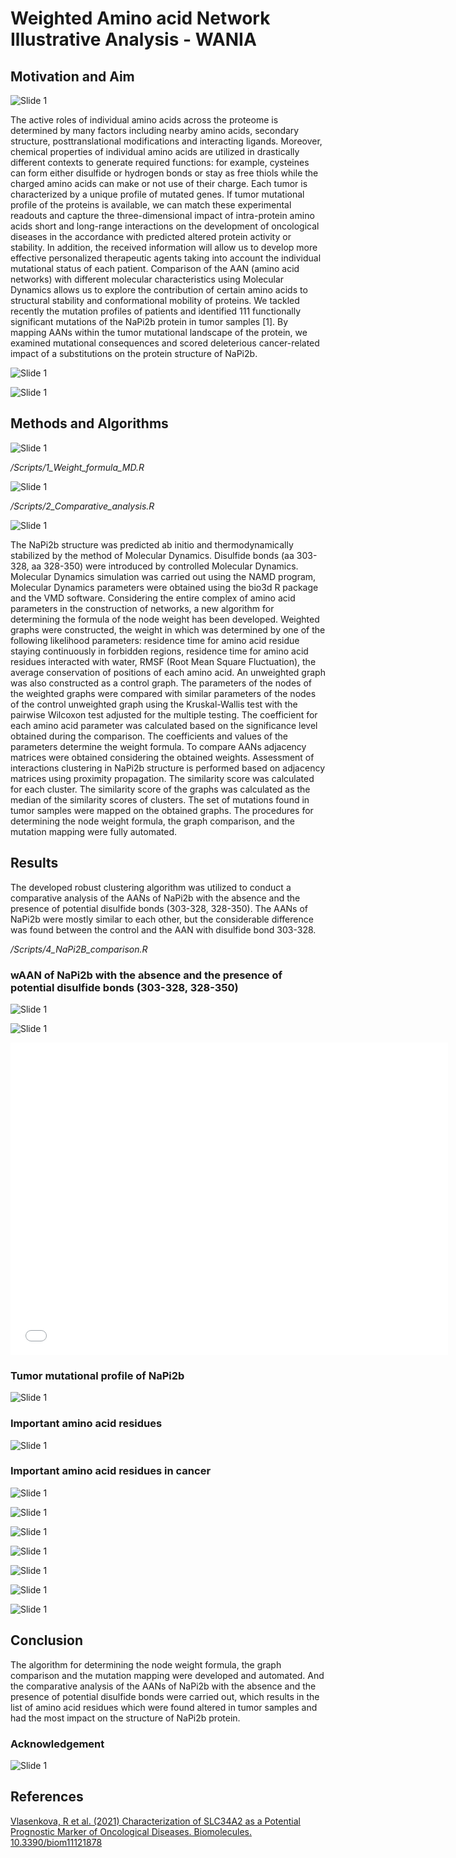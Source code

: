 # Weighted Amino acid Network Illustrative Analysis - WANIA

## Motivation and Aim
![Slide 1](./Слайд1.JPG)

The active roles of individual amino acids across the proteome is determined by many factors including nearby amino acids, secondary structure, posttranslational modifications and interacting ligands. Moreover, chemical properties of individual amino acids are utilized in drastically different contexts to generate required functions: for example, cysteines can form either disulfide or hydrogen bonds or stay as free thiols while the charged amino acids can make or not use of their charge. Each tumor is characterized by a unique profile of mutated genes. If tumor mutational profile of the proteins is available, we can match these experimental readouts and capture the three-dimensional impact of intra-protein amino acids short and long-range interactions on the development of oncological diseases in the accordance with predicted altered protein activity or stability. In addition, the received information will allow us to develop more effective personalized therapeutic agents taking into account the individual mutational status of each patient. Comparison of the AAN (amino acid networks) with different molecular characteristics using Molecular Dynamics allows us to explore the contribution of certain amino acids to structural stability and conformational mobility of proteins. We tackled recently the mutation profiles of patients and identified 111 functionally significant mutations of the NaPi2b protein in tumor samples [1]. By mapping AANs within the tumor mutational landscape of the protein, we examined mutational consequences and scored deleterious cancer-related impact of a substitutions on the protein structure of NaPi2b.

![Slide 1](./Слайд2.JPG)

![Slide 1](./Слайд3.JPG)

## Methods and Algorithms

![Slide 1](./Слайд4.JPG)

_/Scripts/1_Weight_formula_MD.R_

![Slide 1](./Слайд5.JPG)

_/Scripts/2_Comparative_analysis.R_

![Slide 1](./Слайд6.JPG)

The NaPi2b structure was predicted ab initio and thermodynamically stabilized by the method of Molecular Dynamics. Disulfide bonds (aa 303-328, aa 328-350) were introduced by controlled Molecular Dynamics. Molecular Dynamics simulation was carried out using the NAMD program, Molecular Dynamics parameters were obtained using the bio3d R package and the VMD software. 
Considering the entire complex of amino acid parameters in the construction of networks, a new algorithm for determining the formula of the node weight has been developed. Weighted graphs were constructed, the weight in which was determined by one of the following likelihood parameters:  residence time for amino acid residue staying continuously in forbidden regions, residence time for amino acid residues interacted with water, RMSF (Root Mean Square Fluctuation), the average conservation of positions of each amino acid.
An unweighted graph was also constructed as a control graph. The parameters of the nodes of the weighted graphs were compared with similar parameters of the nodes of the control unweighted graph using the Kruskal-Wallis test with the pairwise Wilcoxon test adjusted for the multiple testing. The coefficient for each amino acid parameter was calculated based on the significance level obtained during the comparison. The coefficients and values of the parameters determine the weight formula.
To compare AANs adjacency matrices were obtained considering the obtained weights.  Assessment of interactions  clustering in NaPi2b structure is performed based on adjacency matrices using proximity propagation. The similarity score was calculated for each cluster. The similarity score of the graphs was calculated as the median of the similarity scores of clusters.
The set of mutations found in tumor samples were mapped on the obtained graphs. The procedures for determining the node weight formula, the graph comparison, and the mutation mapping were fully automated.

## Results

The developed robust clustering algorithm was utilized to conduct a comparative analysis of the AANs of NaPi2b with the absence and the presence of potential disulfide bonds (303-328, 328-350). The AANs of NaPi2b were mostly similar to each other, but the considerable difference was found between the control and the AAN with disulfide bond 303-328.

_/Scripts/4_NaPi2B_comparison.R_

### wAAN of NaPi2b with the absence and the presence of potential disulfide bonds (303-328, 328-350)

![Slide 1](./Слайд7.JPG)

![Slide 1](./Слайд8.JPG)

<iframe src="./interactive_network_mutation_upper25_3.html" style="border:none;width:700px;height:500px;"></iframe>

### Tumor mutational profile of NaPi2b

![Slide 1](./Слайд9.JPG)

### Important amino acid residues

![Slide 1](./Слайд10.JPG)

### Important amino acid residues in cancer

![Slide 1](./Слайд11.JPG)

![Slide 1](./Слайд12.JPG)

![Slide 1](./Слайд13.JPG)

![Slide 1](./Слайд14.JPG)

![Slide 1](./Слайд15.JPG)

![Slide 1](./Слайд16.JPG)

![Slide 1](./Слайд17.JPG)

## Conclusion

The algorithm for determining the node weight formula, the graph comparison and the mutation mapping were developed and automated. And the comparative analysis of the AANs of NaPi2b with the absence and the presence of potential disulfide bonds were carried out, which results in the list of amino acid residues which were found altered in tumor samples and had the most impact on the structure of NaPi2b protein.

### Acknowledgement

![Slide 1](./Слайд20.JPG)

## References

[Vlasenkova, R et al. (2021) Characterization of SLC34A2 as a Potential Prognostic Marker of Oncological Diseases. Biomolecules. 10.3390/biom11121878](https://www.mdpi.com/2218-273X/11/12/1878)



